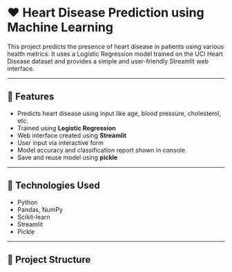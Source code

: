 # ❤️ Heart Disease Prediction using Machine Learning

This project predicts the presence of heart disease in patients using various health metrics. It uses a Logistic Regression model trained on the UCI Heart Disease dataset and provides a simple and user-friendly Streamlit web interface.

---

## 🚀 Features

- Predicts heart disease using input like age, blood pressure, cholesterol, etc.
- Trained using **Logistic Regression**
- Web interface created using **Streamlit**
- User input via interactive form
- Model accuracy and classification report shown in console
- Save and reuse model using **pickle**

---

## 🧠 Technologies Used

- Python
- Pandas, NumPy
- Scikit-learn
- Streamlit
- Pickle

---

## 📁 Project Structure


